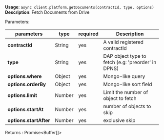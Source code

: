 **Usage**: `async client.platform.getDocuments(contractId, type, options)`  
**Description**: Fetch Documents from Drive

Parameters:

| parameters             | type   | required | Description                                        |
| ---------------------- | ------ | -------- | -------------------------------------------------- |
| **contractId**         | String | yes      | A valid registered contractId                      |
| **type**               | String | yes      | DAP object type to fetch (e.g: 'preorder' in DPNS) |
| **options.where**      | Object | yes      | Mongo-like query                                   |
| **options.orderBy**    | Object | yes      | Mongo-like sort field                              |
| **options.limit**      | Number | yes      | Limit the number of object to fetch                |
| **options.startAt**    | Number | yes      | number of objects to skip                          |
| **options.startAfter** | Number | yes      | exclusive skip                                     |

Returns : Promise\<Buffer\[]>
